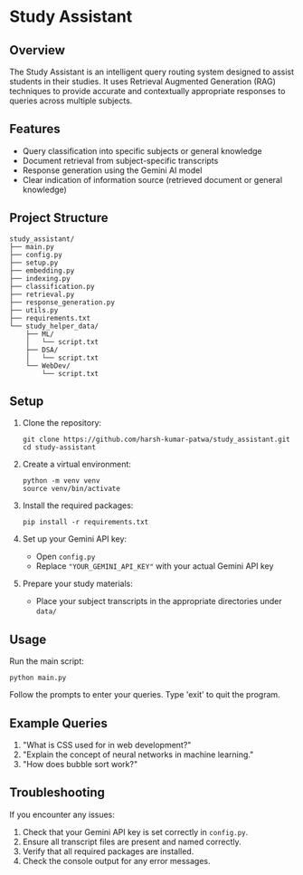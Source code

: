 # Study Assistant

## Overview

The Study Assistant is an intelligent query routing system designed to assist students in their studies. It uses Retrieval Augmented Generation (RAG) techniques to provide accurate and contextually appropriate responses to queries across multiple subjects.

## Features

- Query classification into specific subjects or general knowledge
- Document retrieval from subject-specific transcripts
- Response generation using the Gemini AI model
- Clear indication of information source (retrieved document or general knowledge)

## Project Structure

```
study_assistant/
├── main.py
├── config.py
├── setup.py
├── embedding.py
├── indexing.py
├── classification.py
├── retrieval.py
├── response_generation.py
├── utils.py
├── requirements.txt
└── study_helper_data/
    ├── ML/
    │   └── script.txt
    ├── DSA/
    │   └── script.txt
    └── WebDev/
        └── script.txt
```

## Setup

1. Clone the repository:
   ```
   git clone https://github.com/harsh-kumar-patwa/study_assistant.git
   cd study-assistant
   ```

2. Create a virtual environment:
   ```
   python -m venv venv
   source venv/bin/activate  
   ```

3. Install the required packages:
   ```
   pip install -r requirements.txt
   ```

4. Set up your Gemini API key:
   - Open `config.py`
   - Replace `"YOUR_GEMINI_API_KEY"` with your actual Gemini API key

5. Prepare your study materials:
   - Place your subject transcripts in the appropriate directories under `data/`

## Usage

Run the main script:

```
python main.py
```

Follow the prompts to enter your queries. Type 'exit' to quit the program.

## Example Queries

1. "What is CSS used for in web development?"
2. "Explain the concept of neural networks in machine learning."
3. "How does bubble sort work?"

## Troubleshooting

If you encounter any issues:

1. Check that your Gemini API key is set correctly in `config.py`.
2. Ensure all transcript files are present and named correctly.
3. Verify that all required packages are installed.
4. Check the console output for any error messages.

